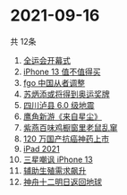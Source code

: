 # 2021-09-16
  共 12条

  <!-- BEGIN -->
  <!-- 最后更新时间:Thu Sep 16 2021 08:12:46 GMT+0000 (Coordinated Universal Time) -->
  1. [全运会开幕式](https://www.zhihu.com/search?q=全运会)
1. [iPhone 13 值不值得买](https://www.zhihu.com/search?q=iphone13)
1. [fgo 中国从者调整](https://www.zhihu.com/search?q=fgo)
1. [苏炳添或将得到奥运奖牌 ](https://www.zhihu.com/search?q=苏炳添)
1. [四川泸县 6.0 级地震](https://www.zhihu.com/search?q=泸县)
1. [鹰角新游《来自星尘》](https://www.zhihu.com/search?q=来自星尘)
1. [紫燕百味鸡橱窗里老鼠乱窜](https://www.zhihu.com/search?q=紫燕百味鸡)
1. [ 120 万国产抗癌神药上市](https://www.zhihu.com/search?q=国产抗癌神药)
1. [iPad 2021](https://www.zhihu.com/search?q=ipad2021)
1. [三星嘲讽 iPhone 13](https://www.zhihu.com/search?q=三星嘲讽iPhone)
1. [辅助生殖需求飙升](https://www.zhihu.com/search?q=辅助生殖技术)
1. [神舟十二明日返回地球](https://www.zhihu.com/search?q=神舟十二)
  <!-- END -->
  